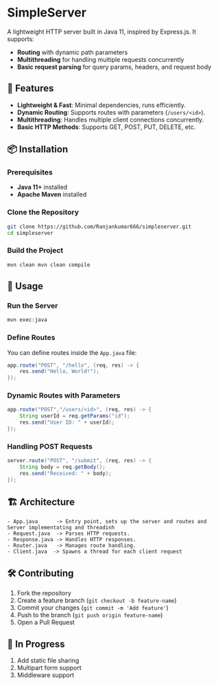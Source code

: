 # SimpleServer

A lightweight HTTP server built in Java 11, inspired by Express.js. It supports:

- **Routing** with dynamic path parameters
- **Multithreading** for handling multiple requests concurrently
- **Basic request parsing** for query params, headers, and request body

## 🚀 Features

- **Lightweight & Fast**: Minimal dependencies, runs efficiently.
- **Dynamic Routing**: Supports routes with parameters (`/users/<id>`).
- **Multithreading**: Handles multiple client connections concurrently.
- **Basic HTTP Methods**: Supports GET, POST, PUT, DELETE, etc.


## 📦 Installation

### Prerequisites

- **Java 11+** installed
- **Apache Maven** installed

### Clone the Repository

```sh
git clone https://github.com/Ranjankumar666/simpleserver.git
cd simpleserver
```

### Build the Project

```sh
mvn clean mvn clean compile
```

## 🚀 Usage

### Run the Server

```sh
mvn exec:java
```

### Define Routes

You can define routes inside the `App.java` file:

```java
app.route("POST", "/hello", (req, res) -> {
    res.send("Hello, World!");
});
```

### Dynamic Routes with Parameters

```java
app.route("POST","/users/<id>", (req, res) -> {
    String userId = req.getParams("id");
    res.send("User ID: " + userId);
});
```

### Handling POST Requests

```java
server.route("POST", "/submit", (req, res) -> {
    String body = req.getBody();
    res.send("Received: " + body);
});
```



## 🏗 Architecture

```plaintext
- App.java      -> Entry point, sets up the server and routes and Server implementating and threadinh
- Request.java  -> Parses HTTP requests.
- Response.java -> Handles HTTP responses.
- Router.java   -> Manages route handling.
- Client.java  -> Spawns a thread for each client request

```

## 🛠 Contributing

1. Fork the repository
2. Create a feature branch (`git checkout -b feature-name`)
3. Commit your changes (`git commit -m 'Add feature'`)
4. Push to the branch (`git push origin feature-name`)
5. Open a Pull Request

## 📜 In Progress

1. Add static file sharing
2. Multipart form support
3. Middleware support
